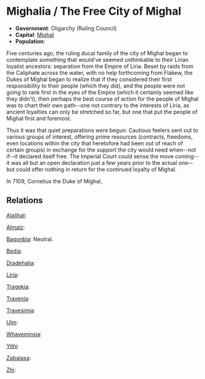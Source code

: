 # Mighalia / The Free City of Mighal
* **Government**: Oligarchy (Ruling Council)
* **Capital**: [Mighal](/Cities/Mighal.md)
* **Population**: 

Five centuries ago, the ruling ducal family of the city of Mighal began to contemplate something that would've seemed unthinkable to their Lirian loyalist ancestors: separation from the Empire of Liria. Beset by raids from the Caliphate across the water, with no help forthcoming from Flakew, the Dukes of Mighal began to realize that if they considered their first responsibility to their people (which they did), and the people were not going to rank first in the eyes of the Empire (which it certainly seemed like they didn't), then perhaps the best course of action for the people of Mighal was to chart their own path--one not contrary to the interests of Liria, as ancient loyalties can only be stretched so far, but one that put the people of Mighal first and foremost.

Thus it was that quiet preparations were begun: Cautious feelers sent out to various groups of interest, offering prime resources (contracts, freedoms, even locations within the city that heretofore had been out of reach of certain groups) in exchange for the support the city would need when--not if--it declared itself free. The Imperial Court could sense the move coming--it was all but an open declaration just a few years prior to the actual one--but could offer nothing in return for the continued loyalty of Mighal.

In 7109, Cornelius the Duke of Mighal, 

## Relations
[Alalihat](/Nations/Alalihat.md):

[Almalz](/Nations/Almalz.md):

[Bagonbia](/Nations/Bagonbia.md): Neutral.

[Bedia](/Nations/Bedia.md):

[Dradehalia](/Nations/Dradehalia.md):

[Liria](/Nations/Liria.md):

[Tragekia](/Nations/Tragekia.md):

[Travenia](/Nations/Travenia.md):

[Travesimia](/Nations/Travesimia.md):

[Ulm](/Nations/Ulm.md):

[Whaveminsia](/Nations/Whaveminsia.md):

[Yithi](/Nations/Yithi.md): 

[Zabalasa](/Nations/Zabalasa.md):

[Zhi](/Nations/Zhi.md):

